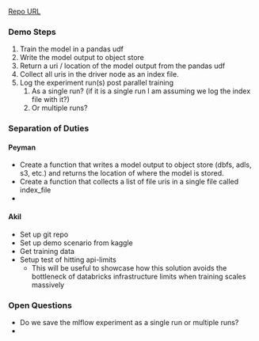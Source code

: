 [Repo URL](https://github.com/akilthms/mlflow-registry-workaround)

### Demo Steps


1. Train the model in a pandas udf
2. Write the model output to object store
3. Return a uri / location of the model output from the pandas udf
4. Collect all uris in the driver node as an index file.
5. Log the experiment run(s) post parallel training 
   1. As a single run? (if it is a single run I am assuming we log the index file with it?)
   2. Or multiple runs?

### Separation of Duties
#### Peyman
* Create a function that writes a model output 
to object store (dbfs, adls, s3, etc.) and returns
the location of where the model is stored.
* Create a function that collects a list of file uris 
in a single file called index_file
* 
#### Akil
* Set up git repo
* Set up demo scenario from kaggle 
* Get training data
* Setup test of hitting api-limits
  * This will be useful to showcase how this solution avoids 
  the bottleneck of databricks infrastructure limits when training scales massively
### Open Questions
* Do we save the mlflow experiment as a single run or multiple runs?
* 